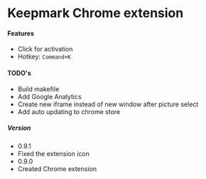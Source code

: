 # Keepmark Chrome extension

#### Features
* Click for activation
* Hotkey: `Command+K`

#### TODO's
* Build makefile
* Add Google Analytics
* Create new iframe instead of new window after picture select
* Add auto updating to chrome store

##### Version
* 0.9.1
 * Fixed the extension icon
* 0.9.0
 * Created Chrome extension